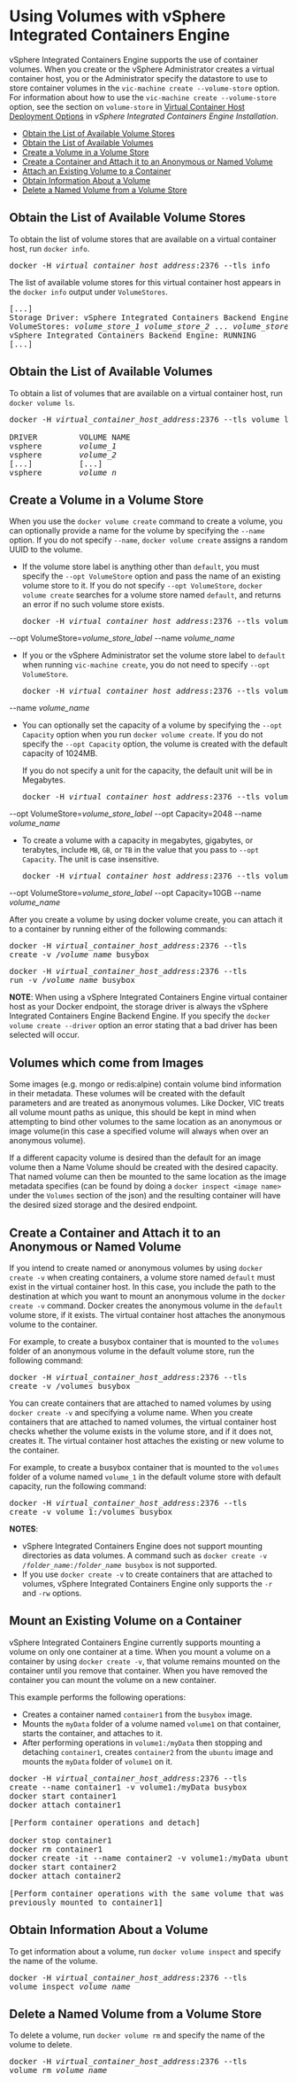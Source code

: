 # Using Volumes with vSphere Integrated Containers Engine #

vSphere Integrated Containers Engine supports the use of container volumes. When you create or the vSphere Administrator creates a virtual container host, you or the Administrator specify the datastore to use to store container volumes in the `vic-machine create --volume-store` option. For information about how to use the `vic-machine create --volume-store` option, see the section on `volume-store` in [Virtual Container Host Deployment Options](../vic_installation/vch_installer_options.html#volume-store) in *vSphere Integrated Containers Engine Installation*.  

- [Obtain the List of Available Volume Stores](#list_vs) 
- [Obtain the List of Available Volumes](#list_vols)
- [Create a Volume in a Volume Store](#create_vol)
- [Create a Container and Attach it to an Anonymous or Named Volume](#create_container)
- [Attach an Existing Volume to a Container](#attach)
- [Obtain Information About a Volume](#inspect_vol) 
- [Delete a Named Volume from a Volume Store](#delete_vol) 

<a name="list_vs"></a>
## Obtain the List of Available Volume Stores ##

To obtain the list of volume stores that are available on a virtual container host, run `docker info`.

<pre>docker -H <i>virtual_container_host_address</i>:2376 --tls info</pre>

The list of available volume stores for this virtual container host appears in the `docker info` output under `VolumeStores`.

<pre>[...]
Storage Driver: vSphere Integrated Containers Backend Engine
VolumeStores: <i>volume_store_1</i> <i>volume_store_2</i> ... <i>volume_store_n</i>
vSphere Integrated Containers Backend Engine: RUNNING
[...]</pre>

<a name="list_vols"></a>
## Obtain the List of Available Volumes ##

To obtain a list of volumes that are available on a virtual container host, run `docker volume ls`.

<pre>docker -H <i>virtual_container_host_address</i>:2376 --tls volume ls

DRIVER         VOLUME NAME
vsphere        <i>volume_1</i>
vsphere        <i>volume_2</i>
[...]          [...]
vsphere        <i>volume_n</i></pre>

<a name="create_vol"></a>
## Create a Volume in a Volume Store ##

When you use the `docker volume create` command to create a volume, you can optionally provide a name for the volume by specifying the `--name` option. If you do not specify `--name`, `docker volume create` assigns a random UUID to the volume.

- If the volume store label is anything other than `default`, you must specify the `--opt VolumeStore` option and pass the name of an existing volume store to it. If you do not specify `--opt VolumeStore`, `docker volume create` searches for a volume store named `default`, and returns an error if no such volume store exists. 

  <pre>docker -H <i>virtual_container_host_address</i>:2376 --tls volume create 
--opt VolumeStore=<i>volume_store_label</i> 
--name <i>volume_name</i></pre>

- If you or the vSphere Administrator set the volume store label to `default` when running `vic-machine create`, you do not need to specify `--opt VolumeStore`.

  <pre>docker -H <i>virtual_container_host_address</i>:2376 --tls volume create 
--name <i>volume_name</i></pre>

- You can optionally set the capacity of a volume by specifying the `--opt Capacity` option when you run `docker volume create`. If you do not specify the `--opt Capacity` option, the volume is created with the default capacity of 1024MB. 

  If you do not specify a unit for the capacity, the default unit will be in Megabytes.
  <pre>docker -H <i>virtual_container_host_address</i>:2376 --tls volume create 
--opt VolumeStore=<i>volume_store_label</i> 
--opt Capacity=2048
--name <i>volume_name</i></pre>
- To create a volume with a capacity in megabytes, gigabytes, or terabytes, include `MB`, `GB`, or `TB` in the value that you pass to `--opt Capacity`. The unit is case insensitive.

  <pre>docker -H <i>virtual_container_host_address</i>:2376 --tls volume create 
--opt VolumeStore=<i>volume_store_label</i> 
--opt Capacity=10GB
--name <i>volume_name</i></pre>

After you create a volume by using docker volume create, you can attach it to a container by running either of the following commands:

<pre>docker -H <i>virtual_container_host_address</i>:2376 --tls 
create -v /<i>volume_name</i> busybox</pre>
<pre>docker -H <i>virtual_container_host_address</i>:2376 --tls 
run -v /<i>volume_name</i> busybox</pre>

**NOTE**: When using a vSphere Integrated Containers Engine virtual container host as your Docker endpoint, the storage driver is always the vSphere Integrated Containers Engine Backend Engine. If you specify the `docker volume create --driver` option an error stating that a bad driver has been selected will occur.

<a name="create_container"></a>

## Volumes which come from Images ##

Some images (e.g. mongo or redis:alpine) contain volume bind information in their metadata. These volumes will be created with the default parameters and are treated as anonymous volumes. Like Docker, VIC treats all volume mount paths as unique, this should be kept in mind when attempting to bind other volumes to the same location as an anonymous or image volume(in this case a specified volume will always when over an anonymous volume).

If a different capacity volume is desired than the default for an image volume then a Name Volume should be created with the desired capacity. That named volume can then be mounted to the same location as the image metadata specifies (can be found by doing a `docker inspect <image name>` under the `Volumes` section of the json) and the resulting container will have the desired sized storage and the desired endpoint.  

## Create a Container and Attach it to an Anonymous or Named Volume ##

If you intend to create named or anonymous volumes by using `docker create -v` when creating containers, a volume store named `default` must exist in the virtual container host. In this case, you include the path to the destination at which you want to mount an anonymous volume in the `docker create -v` command. Docker creates the anonymous volume in the `default` volume store, if it exists. The virtual container host attaches the anonymous volume to the container.

For example, to create a busybox container that is mounted to the `volumes` folder of an anonymous volume in the default volume store, run the following command:

<pre>docker -H <i>virtual_container_host_address</i>:2376 --tls 
create -v /volumes busybox</pre>

You can create containers that are attached to named volumes by using `docker create -v` and specifying a volume name. When you create containers that are attached to named volumes, the virtual container host checks whether the volume exists in the volume store, and if it does not, creates it. The virtual container host attaches the existing or new volume to the container.

For example, to create a busybox container that is mounted to the `volumes` folder of a volume named `volume_1` in the default volume store with default capacity, run the following command:

<pre>docker -H <i>virtual_container_host_address</i>:2376 --tls 
create -v volume_1:/volumes busybox</pre>

**NOTES**: 
- vSphere Integrated Containers Engine does not support mounting directories as data volumes. A command such as <code>docker create -v /<i>folder_name</i>:/<i>folder_name</i> busybox</code> is not supported.
- If you use `docker create -v` to create containers that are attached to volumes, vSphere Integrated Containers Engine only supports the `-r` and `-rw` options.

<a name="attach"></a>
## Mount an Existing Volume on a Container ##
vSphere Integrated Containers Engine currently supports mounting a volume on only one container at a time. When you mount a volume on a container by using `docker create -v`,  that volume remains mounted on the container until you remove that container. When you have removed the container you can mount the volume on a new container.

This example performs the following operations:

- Creates a container named `container1` from the `busybox` image.
- Mounts the `myData` folder of a volume named `volume1` on that container, starts the container, and attaches to it.
- After performing operations in `volume1:/myData` then stopping and detaching `container1`, creates `container2` from the `ubuntu` image and mounts the `myData` folder of `volume1` on it.

<pre>docker -H <i>virtual_container_host_address</i>:2376 --tls 
create --name container1 -v volume1:/myData busybox
docker start container1
docker attach container1 

[Perform container operations and detach]

docker stop container1 
docker rm container1
docker create -it --name container2 -v volume1:/myData ubuntu
docker start container2 
docker attach container2 

[Perform container operations with the same volume that was 
previously mounted to container1]</pre>

<a name="inspect_vol"></a>
## Obtain Information About a Volume ##
To get information about a volume, run `docker volume inspect` and specify the name of the volume.
<pre>docker -H <i>virtual_container_host_address</i>:2376 --tls 
volume inspect <i>volume_name</i></pre>

<a name="delete_vol"></a>
## Delete a Named Volume from a Volume Store ##
To delete a volume, run `docker volume rm` and specify the name of the volume to delete.
<pre>docker -H <i>virtual_container_host_address</i>:2376 --tls 
volume rm <i>volume_name</i></pre>


